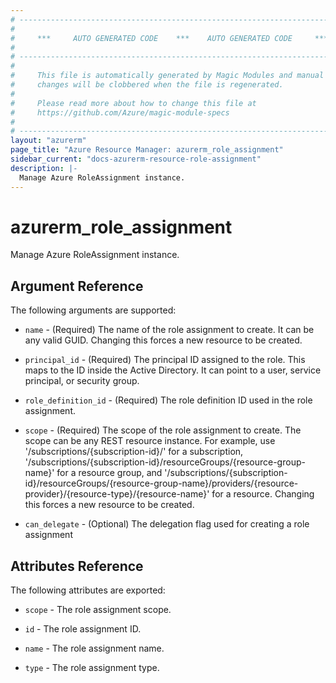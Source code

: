 ```yaml
---
# ----------------------------------------------------------------------------
#
#     ***     AUTO GENERATED CODE    ***    AUTO GENERATED CODE     ***
#
# ----------------------------------------------------------------------------
#
#     This file is automatically generated by Magic Modules and manual
#     changes will be clobbered when the file is regenerated.
#
#     Please read more about how to change this file at
#     https://github.com/Azure/magic-module-specs
#
# ----------------------------------------------------------------------------
layout: "azurerm"
page_title: "Azure Resource Manager: azurerm_role_assignment"
sidebar_current: "docs-azurerm-resource-role-assignment"
description: |-
  Manage Azure RoleAssignment instance.
---
```


# azurerm_role_assignment

Manage Azure RoleAssignment instance.


## Argument Reference

The following arguments are supported:

* `name` - (Required) The name of the role assignment to create. It can be any valid GUID. Changing this forces a new resource to be created.

* `principal_id` - (Required) The principal ID assigned to the role. This maps to the ID inside the Active Directory. It can point to a user, service principal, or security group.

* `role_definition_id` - (Required) The role definition ID used in the role assignment.

* `scope` - (Required) The scope of the role assignment to create. The scope can be any REST resource instance. For example, use '/subscriptions/{subscription-id}/' for a subscription, '/subscriptions/{subscription-id}/resourceGroups/{resource-group-name}' for a resource group, and '/subscriptions/{subscription-id}/resourceGroups/{resource-group-name}/providers/{resource-provider}/{resource-type}/{resource-name}' for a resource. Changing this forces a new resource to be created.

* `can_delegate` - (Optional) The delegation flag used for creating a role assignment

## Attributes Reference

The following attributes are exported:

* `scope` - The role assignment scope.

* `id` - The role assignment ID.

* `name` - The role assignment name.

* `type` - The role assignment type.
